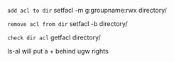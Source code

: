 
`add acl to dir`
setfacl -m g:groupname:rwx directory/

`remove acl from dir`
setfacl -b directory/

`check dir acl`
getfacl directory/

ls-al will put a + behind ugw rights

